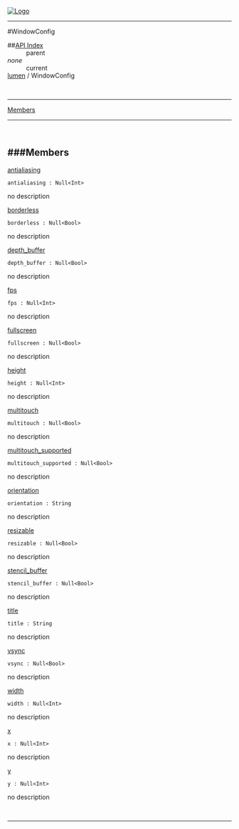 
[![Logo](../../images/logo.png)](../../index.html)

---

#WindowConfig


##[API Index](../../api/index.html#lumen)   
&emsp;&emsp;&emsp;parent    
_none_   
&emsp;&emsp;&emsp;current    
[lumen](./) / WindowConfig

<br/>

---


[Members](#Members)   


---

&nbsp;   

<a class="lift" name="Members" ></a>
###Members   
---
<a class="lift" name="antialiasing" href="#antialiasing">antialiasing</a>



`antialiasing : Null<Int>`

<span class="small_desc_flat"> no description </span>   

<a class="lift" name="borderless" href="#borderless">borderless</a>



`borderless : Null<Bool>`

<span class="small_desc_flat"> no description </span>   

<a class="lift" name="depth_buffer" href="#depth_buffer">depth_buffer</a>



`depth_buffer : Null<Bool>`

<span class="small_desc_flat"> no description </span>   

<a class="lift" name="fps" href="#fps">fps</a>



`fps : Null<Int>`

<span class="small_desc_flat"> no description </span>   

<a class="lift" name="fullscreen" href="#fullscreen">fullscreen</a>



`fullscreen : Null<Bool>`

<span class="small_desc_flat"> no description </span>   

<a class="lift" name="height" href="#height">height</a>



`height : Null<Int>`

<span class="small_desc_flat"> no description </span>   

<a class="lift" name="multitouch" href="#multitouch">multitouch</a>



`multitouch : Null<Bool>`

<span class="small_desc_flat"> no description </span>   

<a class="lift" name="multitouch_supported" href="#multitouch_supported">multitouch_supported</a>



`multitouch_supported : Null<Bool>`

<span class="small_desc_flat"> no description </span>   

<a class="lift" name="orientation" href="#orientation">orientation</a>



`orientation : String`

<span class="small_desc_flat"> no description </span>   

<a class="lift" name="resizable" href="#resizable">resizable</a>



`resizable : Null<Bool>`

<span class="small_desc_flat"> no description </span>   

<a class="lift" name="stencil_buffer" href="#stencil_buffer">stencil_buffer</a>



`stencil_buffer : Null<Bool>`

<span class="small_desc_flat"> no description </span>   

<a class="lift" name="title" href="#title">title</a>



`title : String`

<span class="small_desc_flat"> no description </span>   

<a class="lift" name="vsync" href="#vsync">vsync</a>



`vsync : Null<Bool>`

<span class="small_desc_flat"> no description </span>   

<a class="lift" name="width" href="#width">width</a>



`width : Null<Int>`

<span class="small_desc_flat"> no description </span>   

<a class="lift" name="x" href="#x">x</a>



`x : Null<Int>`

<span class="small_desc_flat"> no description </span>   

<a class="lift" name="y" href="#y">y</a>



`y : Null<Int>`

<span class="small_desc_flat"> no description </span>   



&nbsp;
&nbsp;
&nbsp;

---  


&nbsp;   
&nbsp;   